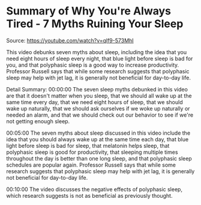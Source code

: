 # Summary of Why You're Always Tired - 7 Myths Ruining Your Sleep

Source: https://youtube.com/watch?v=qlf9-573MhI

This video debunks seven myths about sleep, including the idea that you need eight hours of sleep every night, that blue light before sleep is bad for you, and that polyphasic sleep is a good way to increase productivity. Professor Russell says that while some research suggests that polyphasic sleep may help with jet lag, it is generally not beneficial for day-to-day life.

Detail Summary: 
00:00:00
The seven sleep myths debunked in this video are that it doesn't matter when you sleep, that we should all wake up at the same time every day, that we need eight hours of sleep, that we should wake up naturally, that we should ask ourselves if we woke up naturally or needed an alarm, and that we should check out our behavior to see if we're not getting enough sleep.

00:05:00
The seven myths about sleep discussed in this video include the idea that you should always wake up at the same time each day, that blue light before sleep is bad for sleep, that melatonin helps sleep, that polyphasic sleep is good for productivity, that sleeping multiple times throughout the day is better than one long sleep, and that polyphasic sleep schedules are popular again. Professor Russell says that while some research suggests that polyphasic sleep may help with jet lag, it is generally not beneficial for day-to-day life.

00:10:00
The video discusses the negative effects of polyphasic sleep, which research suggests is not as beneficial as previously thought.

